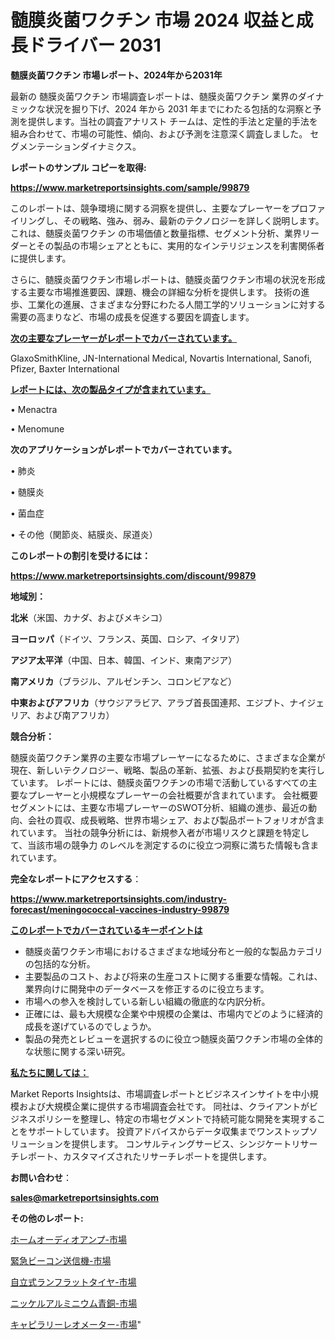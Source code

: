 # 髄膜炎菌ワクチン 市場 2024 収益と成長ドライバー 2031

<strong>髄膜炎菌ワクチン 市場レポート、2024年から2031年</strong>

最新の 髄膜炎菌ワクチン 市場調査レポートは、髄膜炎菌ワクチン 業界のダイナミックな状況を掘り下げ、2024 年から 2031 年までにわたる包括的な洞察と予測を提供します。当社の調査アナリスト チームは、定性的手法と定量的手法を組み合わせて、市場の可能性、傾向、および予測を注意深く調査しました。 セグメンテーションダイナミクス。



<strong>レポートのサンプル コピーを取得:</strong> <a href=https://www.marketreportsinsights.com/sample/99879>

<strong><u>https://www.marketreportsinsights.com/sample/99879</u></strong></a>

このレポートは、競争環境に関する洞察を提供し、主要なプレーヤーをプロファイリングし、その戦略、強み、弱み、最新のテクノロジーを詳しく説明します。 これは、髄膜炎菌ワクチン の市場価値と数量指標、セグメント分析、業界リーダーとその製品の市場シェアとともに、実用的なインテリジェンスを利害関係者に提供します。

さらに、髄膜炎菌ワクチン市場レポートは、髄膜炎菌ワクチン市場の状況を形成する主要な市場推進要因、課題、機会の詳細な分析を提供します。 技術の進歩、工業化の進展、さまざまな分野にわたる人間工学的ソリューションに対する需要の高まりなど、市場の成長を促進する要因を調査します。



<strong><u>次の主要なプレーヤーがレポートでカバーされています。</u></strong>

GlaxoSmithKline, JN-International Medical, Novartis International, Sanofi, Pfizer, Baxter International



<strong><u><b>レポートには、次の製品タイプが含まれています。</b></u></strong>

• Menactra

• Menomune



<strong><b>次のアプリケーションがレポートでカバーされています。</b></strong>

• 肺炎

• 髄膜炎

• 菌血症

• その他（関節炎、結膜炎、尿道炎）



<strong><b>このレポートの割引を受けるには：</b></strong><a href=https://www.marketreportsinsights.com/discount/99879>

<strong><u>https://www.marketreportsinsights.com/discount/99879</u></strong></a>



<strong>地域別：</strong>



<strong>北米</strong>（米国、カナダ、およびメキシコ）



<strong>ヨーロッパ</strong>（ドイツ、フランス、英国、ロシア、イタリア）



<strong>アジア太平洋</strong>（中国、日本、韓国、インド、東南アジア）



<strong>南アメリカ</strong>（ブラジル、アルゼンチン、コロンビアなど）



<strong>中東およびアフリカ</strong>（サウジアラビア、アラブ首長国連邦、エジプト、ナイジェリア、および南アフリカ）



<strong>競合分析：</strong>

髄膜炎菌ワクチン業界の主要な市場プレーヤーになるために、さまざまな企業が現在、新しいテクノロジー、戦略、製品の革新、拡張、および長期契約を実行しています。 レポートには、髄膜炎菌ワクチンの市場で活動しているすべての主要なプレーヤーと小規模なプレーヤーの会社概要が含まれています。 会社概要セグメントには、主要な市場プレーヤーのSWOT分析、組織の進歩、最近の動向、会社の買収、成長戦略、世界市場シェア、および製品ポートフォリオが含まれています。 当社の競争分析には、新規参入者が市場リスクと課題を特定して、当該市場の競争力 のレベルを測定するのに役立つ洞察に満ちた情報も含まれています。



<strong>完全なレポートにアクセスする</strong>：

<a href=https://www.marketreportsinsights.com/industry-forecast/meningococcal-vaccines-industry-99879>

<strong><u>https://www.marketreportsinsights.com/industry-forecast/meningococcal-vaccines-industry-99879</u></strong></a>



<strong><u><b>このレポートでカバーされているキーポイントは</b></u></strong>
<ul>
  <li>髄膜炎菌ワクチン市場におけるさまざまな地域分布と一般的な製品カテゴリの包括的な分析。</li>
  <li>主要製品のコスト、および将来の生産コストに関する重要な情報。これは、業界向けに開発中のデータベースを修正するのに役立ちます。</li>
  <li>市場への参入を検討している新しい組織の徹底的な内訳分析。</li>
  <li>正確には、最も大規模な企業や中規模の企業は、市場内でどのように経済的成長を遂げているのでしょうか。</li>
  <li>製品の発売とレビューを選択するのに役立つ髄膜炎菌ワクチン市場の全体的な状態に関する深い研究。</li>
</ul>


<strong><u><b>私たちに関しては：</b></u></strong>

Market Reports Insightsは、市場調査レポートとビジネスインサイトを中小規模および大規模企業に提供する市場調査会社です。 同社は、クライアントがビジネスポリシーを整理し、特定の市場セグメントで持続可能な開発を実現することをサポートしています。 投資アドバイスからデータ収集までワンストップソリューションを提供します。 コンサルティングサービス、シンジケートリサーチレポート、カスタマイズされたリサーチレポートを提供します。



<strong><b>お問い合わせ</b></strong>：

<a href=mailto:sales@marketreportsinsights.com>

<strong><u>sales@marketreportsinsights.com</u></strong></a>



<strong>その他のレポート:</strong>

<a href=https://www.linkedin.com/pulse/ホームオーディオアンプ-市場-2030-年までの需要に焦点を当てた-2023-年調査レポート-market-tribunal-a7jgf/>ホームオーディオアンプ-市場</a>

<a href=https://www.linkedin.com/pulse/緊急ビーコン送信機-市場-2030-年までの需要に焦点を当てた-2023-年調査レポート-pr-news-hub-rk5kf/>緊急ビーコン送信機-市場</a>

<a href=https://www.linkedin.com/pulse/自立式ランフラットタイヤ-市場-2023-swot-分析と成長率-2030-u2mbf/>自立式ランフラットタイヤ-市場</a>

<a href=https://www.linkedin.com/pulse/ニッケルアルミニウム青銅-市場-2023-収益と成長ドライバー-2030-rupzf/>ニッケルアルミニウム青銅-市場</a>

<a href=https://www.linkedin.com/pulse/キャピラリーレオメーター-市場-2023-収益と成長ドライバー-2030-lduuc/>キャピラリーレオメーター-市場</a>"
